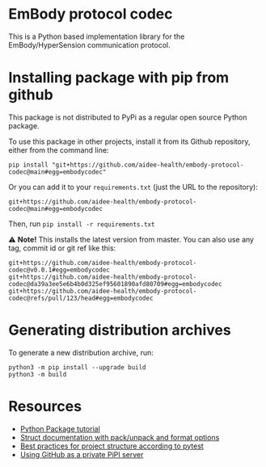 # EmBody protocol codec

This is a Python based implementation library for the EmBody/HyperSension communication protocol.

# Installing package with pip from github

This package is not distributed to PyPi as a regular open source Python package. 

To use this package in other projects, install it from its Github repository, either from the command line:

```
pip install "git+https://github.com/aidee-health/embody-protocol-codec@main#egg=embodycodec" 
```

Or you can add it to your `requirements.txt` (just the URL to the repository):
```
git+https://github.com/aidee-health/embody-protocol-codec@main#egg=embodycodec
```

Then, run `pip install -r requirements.txt`

:warning: **Note!** This installs the latest version from master. You can also use any tag, commit id or git ref like
this:

```
git+https://github.com/aidee-health/embody-protocol-codec@v0.0.1#egg=embodycodec
git+https://github.com/aidee-health/embody-protocol-codec@da39a3ee5e6b4b0d325ef95601890afd80709#egg=embodycodec
git+https://github.com/aidee-health/embody-protocol-codec@refs/pull/123/head#egg=embodycodec
```

# Generating distribution archives

To generate a new distribution archive, run:
```
python3 -m pip install --upgrade build
python3 -m build
```

# Resources

* [Python Package tutorial](https://packaging.python.org/en/latest/tutorials/packaging-projects/)
* [Struct documentation with pack/unpack and format options](https://docs.python.org/3/library/struct.html)
* [Best practices for project structure according to pytest](https://docs.pytest.org/en/latest/explanation/goodpractices.html)
* [Using GitHub as a private PiPI server](https://medium.com/network-letters/using-github-as-a-private-python-package-index-server-798a6e1cfdef)